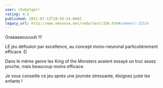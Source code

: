 ```yaml
---
user: chubalgarr
rating: 4.5
published: 2011-07-12T18:59:24.000Z
legacy_url: http://www.emunova.net/veda/test/336.htm#comment-15314
---
```

Graaaaaouuuuh !!!

LE jeu défouloir par excellence, au concept mono-neuronal particulièrement efficace :D

Dans le même genre les King of the Monsters avaient essayé un truc assez proche, mais beaucoup moins efficace.

Je vous conseille ce jeu aprés une journée stressante, éloignez juste les enfants !